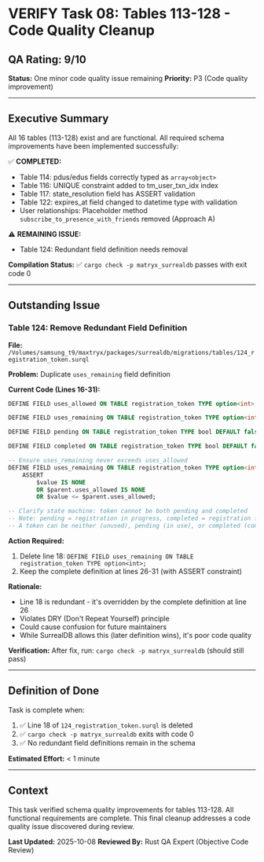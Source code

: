 # VERIFY Task 08: Tables 113-128 - Code Quality Cleanup

## QA Rating: 9/10

**Status:** One minor code quality issue remaining
**Priority:** P3 (Code quality improvement)

---

## Executive Summary

All 16 tables (113-128) exist and are functional. All required schema improvements have been implemented successfully:

✅ **COMPLETED:**
- Table 114: pdus/edus fields correctly typed as `array<object>`
- Table 116: UNIQUE constraint added to tm_user_txn_idx index
- Table 117: state_resolution field has ASSERT validation
- Table 122: expires_at field changed to datetime type with validation
- User relationships: Placeholder method `subscribe_to_presence_with_friends` removed (Approach A)

⚠️ **REMAINING ISSUE:**
- Table 124: Redundant field definition needs removal

**Compilation Status:** ✅ `cargo check -p matryx_surrealdb` passes with exit code 0

---

## Outstanding Issue

### Table 124: Remove Redundant Field Definition

**File:** `/Volumes/samsung_t9/maxtryx/packages/surrealdb/migrations/tables/124_registration_token.surql`

**Problem:** Duplicate `uses_remaining` field definition

**Current Code (Lines 16-31):**
```sql
DEFINE FIELD uses_allowed ON TABLE registration_token TYPE option<int>;

DEFINE FIELD uses_remaining ON TABLE registration_token TYPE option<int>;  ← DELETE THIS LINE

DEFINE FIELD pending ON TABLE registration_token TYPE bool DEFAULT false;

DEFINE FIELD completed ON TABLE registration_token TYPE bool DEFAULT false;

-- Ensure uses_remaining never exceeds uses_allowed
DEFINE FIELD uses_remaining ON TABLE registration_token TYPE option<int>
    ASSERT 
        $value IS NONE 
        OR $parent.uses_allowed IS NONE 
        OR $value <= $parent.uses_allowed;

-- Clarify state machine: token cannot be both pending and completed
-- Note: pending = registration in progress, completed = registration finished
-- A token can be neither (unused), pending (in use), or completed (consumed)
```

**Action Required:**
1. Delete line 18: `DEFINE FIELD uses_remaining ON TABLE registration_token TYPE option<int>;`
2. Keep the complete definition at lines 26-31 (with ASSERT constraint)

**Rationale:**
- Line 18 is redundant - it's overridden by the complete definition at line 26
- Violates DRY (Don't Repeat Yourself) principle
- Could cause confusion for future maintainers
- While SurrealDB allows this (later definition wins), it's poor code quality

**Verification:**
After fix, run: `cargo check -p matryx_surrealdb` (should still pass)

---

## Definition of Done

Task is complete when:

1. ✅ Line 18 of `124_registration_token.surql` is deleted
2. ✅ `cargo check -p matryx_surrealdb` exits with code 0
3. ✅ No redundant field definitions remain in the schema

**Estimated Effort:** < 1 minute

---

## Context

This task verified schema quality improvements for tables 113-128. All functional requirements are complete. This final cleanup addresses a code quality issue discovered during review.

**Last Updated:** 2025-10-08
**Reviewed By:** Rust QA Expert (Objective Code Review)
